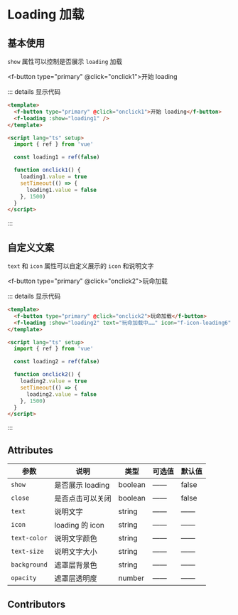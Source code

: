 # Loading 加载

## 基本使用

`show` 属性可以控制是否展示 `loading` 加载

<f-button type="primary" @click="onclick1">开始 loading</f-button>
<f-loading :show="loading1" />

::: details 显示代码

```html
<template>
  <f-button type="primary" @click="onclick1">开始 loading</f-button>
  <f-loading :show="loading1" />
</template>

<script lang="ts" setup>
  import { ref } from 'vue'

  const loading1 = ref(false)

  function onclick1() {
    loading1.value = true
    setTimeout(() => {
      loading1.value = false
    }, 1500)
  }
</script>
```

:::

## 自定义文案

`text` 和 `icon` 属性可以自定义展示的 `icon` 和说明文字

<f-button type="primary" @click="onclick2">玩命加载</f-button>
<f-loading :show="loading2" text="玩命加载中……" icon="f-icon-loading6" />

::: details 显示代码

```html
<template>
  <f-button type="primary" @click="onclick2">玩命加载</f-button>
  <f-loading :show="loading2" text="玩命加载中……" icon="f-icon-loading6" />
</template>

<script lang="ts" setup>
  import { ref } from 'vue'

  const loading2 = ref(false)

  function onclick2() {
    loading2.value = true
    setTimeout(() => {
      loading2.value = false
    }, 1500)
  }
</script>
```

:::

## Attributes

| 参数         | 说明             | 类型    | 可选值 | 默认值 |
| ------------ | ---------------- | ------- | ------ | ------ |
| `show`       | 是否展示 loading | boolean | ——     | false  |
| `close`      | 是否点击可以关闭 | boolean | ——     | false  |
| `text`       | 说明文字         | string  | ——     | ——     |
| `icon`       | loading 的 icon  | string  | ——     | ——     |
| `text-color` | 说明文字颜色     | string  | ——     | ——     |
| `text-size`  | 说明文字大小     | string  | ——     | ——     |
| `background` | 遮罩层背景色     | string  | ——     | ——     |
| `opacity`    | 遮罩层透明度     | number  | ——     | ——     |

## Contributors

<a href="https://github.com/Tyh2001" target="_blank">
  <f-avatar round src="https://avatars.githubusercontent.com/u/73180970?v=4" />
</a>

<script setup>
  import { ref } from 'vue'

  const loading1 = ref(false)

  function onclick1() {
    loading1.value = true
    setTimeout(() => {
      loading1.value = false
    }, 1500)
  }

  const loading2 = ref(false)

  function onclick2() {
    loading2.value = true
    setTimeout(() => {
      loading2.value = false
    }, 1500)
  }
</script>
